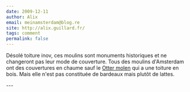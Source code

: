 ```yaml
---
date: 2009-12-11
author: Alix
email: meinamsterdam@blog.re
site: http://alix.guillard.fr/
tags: comment
permalink: false
---
```


<p>
Désolé toiture inov, ces moulins sont monuments historiques et ne changeront pas leur mode de couverture. Tous des moulins d'Amsterdam ont des couvertures en chaume sauf le <a href="http://www.flickr.com/photos/13274211@N00/707403921/">Otter molen</a> qui a une toiture en bois. Mais elle n'est pas constituée de bardeaux mais plutôt de lattes.
</p>
---